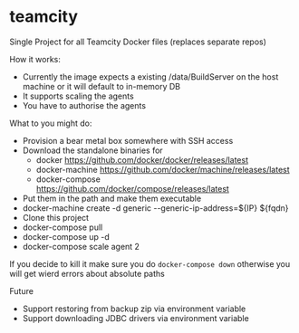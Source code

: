 # teamcity
Single Project for all Teamcity Docker files (replaces separate repos)

How it works:

 * Currently the image expects a existing /data/BuildServer on the host machine or it will default to in-memory DB
 * It supports scaling the agents
 * You have to authorise the agents

What to you might do:

* Provision a bear metal box somewhere with SSH access 
* Download the standalone binaries for 
  * docker https://github.com/docker/docker/releases/latest
  * docker-machine https://github.com/docker/machine/releases/latest
  * docker-compose https://github.com/docker/compose/releases/latest
* Put them in the path and make them executable
* docker-machine create -d generic --generic-ip-address=${IP} ${fqdn}
* Clone this project
* docker-compose pull
* docker-compose up -d
* docker-compose scale agent 2

If you decide to kill it make sure you do `docker-compose down` otherwise you will get wierd errors about absolute paths 

Future

 * Support restoring from backup zip via environment variable
 * Support downloading JDBC drivers via environment variable





